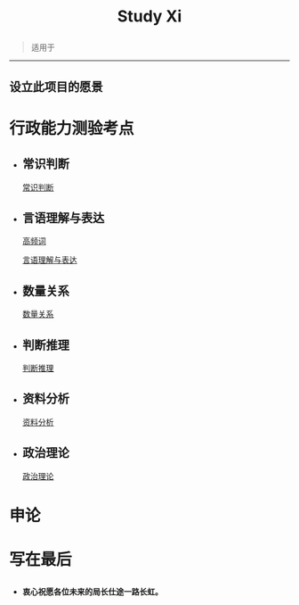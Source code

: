 # <p align="center">Study Xi</p>

>适用于
---
## 设立此项目的愿景

# 行政能力测验考点
* ## 常识判断
  [常识判断](Study-Xi/常识判断/常识判断.md)
* ## 言语理解与表达
  [高频词](Study-Xi/言语理解与表达/高频词.md)
  
  [言语理解与表达](Study-Xi/言语理解与表达/言语理解与表达.md)
* ## 数量关系
  [数量关系](Study-Xi/数量关系/数量关系.md)
* ## 判断推理
  [判断推理](Study-Xi/判断推理/判断推理.md)
* ## 资料分析
  [资料分析](Study-Xi/资料分析/资料分析.md)
* ## 政治理论
  [政治理论](Study-Xi/政治理论/政治理论.md)

# 申论

#
# 写在最后



























##  
* **衷心祝愿各位未来的局长仕途一路长虹。**